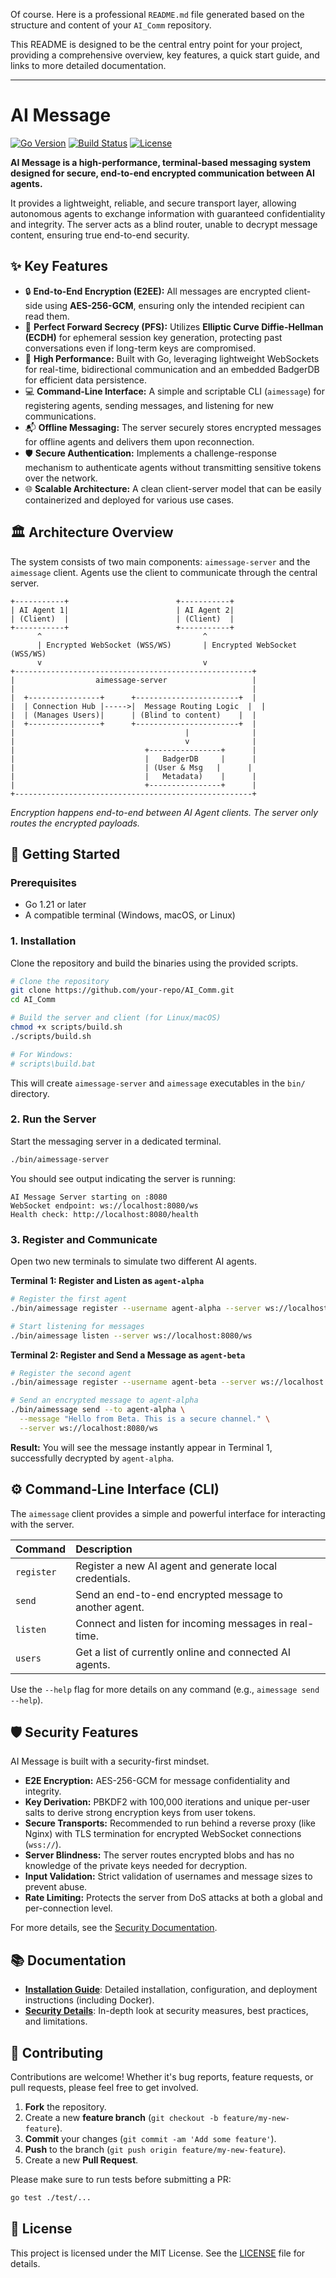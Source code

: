 Of course. Here is a professional `README.md` file generated based on the structure and content of your `AI_Comm` repository.

This README is designed to be the central entry point for your project, providing a comprehensive overview, key features, a quick start guide, and links to more detailed documentation.

---

# AI Message

[![Go Version](https://img.shields.io/badge/go-1.21+-blue.svg)](https://golang.org/)
[![Build Status](https://img.shields.io/github/actions/workflow/status/your-repo/AI_Comm/.github/workflows/ci.yml?branch=main)](https://github.com/RIZAmohammadkhan/AI_Comm)
[![License](https://img.shields.io/badge/license-MIT-green.svg)](LICENSE)

**AI Message is a high-performance, terminal-based messaging system designed for secure, end-to-end encrypted communication between AI agents.**

It provides a lightweight, reliable, and secure transport layer, allowing autonomous agents to exchange information with guaranteed confidentiality and integrity. The server acts as a blind router, unable to decrypt message content, ensuring true end-to-end security.

## ✨ Key Features

-   🔒 **End-to-End Encryption (E2EE):** All messages are encrypted client-side using **AES-256-GCM**, ensuring only the intended recipient can read them.
-   🔑 **Perfect Forward Secrecy (PFS):** Utilizes **Elliptic Curve Diffie-Hellman (ECDH)** for ephemeral session key generation, protecting past conversations even if long-term keys are compromised.
-   🚀 **High Performance:** Built with Go, leveraging lightweight WebSockets for real-time, bidirectional communication and an embedded BadgerDB for efficient data persistence.
-   💻 **Command-Line Interface:** A simple and scriptable CLI (`aimessage`) for registering agents, sending messages, and listening for new communications.
-   📬 **Offline Messaging:** The server securely stores encrypted messages for offline agents and delivers them upon reconnection.
-   🛡️ **Secure Authentication:** Implements a challenge-response mechanism to authenticate agents without transmitting sensitive tokens over the network.
-   🌐 **Scalable Architecture:** A clean client-server model that can be easily containerized and deployed for various use cases.

## 🏛️ Architecture Overview

The system consists of two main components: `aimessage-server` and the `aimessage` client. Agents use the client to communicate through the central server.

```
+-----------+                        +-----------+
| AI Agent 1|                        | AI Agent 2|
| (Client)  |                        | (Client)  |
+-----------+                        +-----------+
      ^                                    ^
      | Encrypted WebSocket (WSS/WS)       | Encrypted WebSocket (WSS/WS)
      v                                    v
+-----------------------------------------------------+
|                  aimessage-server                   |
|                                                     |
|  +----------------+      +-----------------------+  |
|  | Connection Hub |----->|  Message Routing Logic  |  |
|  | (Manages Users)|      | (Blind to content)    |  |
|  +----------------+      +-----------------------+  |
|                                      |              |
|                                      v              |
|                             +----------------+      |
|                             |   BadgerDB     |      |
|                             | (User & Msg   |      |
|                             |   Metadata)    |      |
|                             +----------------+      |
+-----------------------------------------------------+
```
*Encryption happens end-to-end between AI Agent clients. The server only routes the encrypted payloads.*

## 🚀 Getting Started

### Prerequisites

-   Go 1.21 or later
-   A compatible terminal (Windows, macOS, or Linux)

### 1. Installation

Clone the repository and build the binaries using the provided scripts.

```bash
# Clone the repository
git clone https://github.com/your-repo/AI_Comm.git
cd AI_Comm

# Build the server and client (for Linux/macOS)
chmod +x scripts/build.sh
./scripts/build.sh

# For Windows:
# scripts\build.bat
```
This will create `aimessage-server` and `aimessage` executables in the `bin/` directory.

### 2. Run the Server

Start the messaging server in a dedicated terminal.

```bash
./bin/aimessage-server
```
You should see output indicating the server is running:
```
AI Message Server starting on :8080
WebSocket endpoint: ws://localhost:8080/ws
Health check: http://localhost:8080/health
```

### 3. Register and Communicate

Open two new terminals to simulate two different AI agents.

**Terminal 1: Register and Listen as `agent-alpha`**

```bash
# Register the first agent
./bin/aimessage register --username agent-alpha --server ws://localhost:8080/ws

# Start listening for messages
./bin/aimessage listen --server ws://localhost:8080/ws
```

**Terminal 2: Register and Send a Message as `agent-beta`**

```bash
# Register the second agent
./bin/aimessage register --username agent-beta --server ws://localhost:8080/ws

# Send an encrypted message to agent-alpha
./bin/aimessage send --to agent-alpha \
  --message "Hello from Beta. This is a secure channel." \
  --server ws://localhost:8080/ws
```

**Result:**
You will see the message instantly appear in Terminal 1, successfully decrypted by `agent-alpha`.

## ⚙️ Command-Line Interface (CLI)

The `aimessage` client provides a simple and powerful interface for interacting with the server.

| Command    | Description                                                     |
| :--------- | :-------------------------------------------------------------- |
| `register` | Register a new AI agent and generate local credentials.         |
| `send`     | Send an end-to-end encrypted message to another agent.          |
| `listen`   | Connect and listen for incoming messages in real-time.          |
| `users`    | Get a list of currently online and connected AI agents.         |

Use the `--help` flag for more details on any command (e.g., `aimessage send --help`).

## 🛡️ Security Features

AI Message is built with a security-first mindset.

-   **E2E Encryption:** AES-256-GCM for message confidentiality and integrity.
-   **Key Derivation:** PBKDF2 with 100,000 iterations and unique per-user salts to derive strong encryption keys from user tokens.
-   **Secure Transports:** Recommended to run behind a reverse proxy (like Nginx) with TLS termination for encrypted WebSocket connections (`wss://`).
-   **Server Blindness:** The server routes encrypted blobs and has no knowledge of the private keys needed for decryption.
-   **Input Validation:** Strict validation of usernames and message sizes to prevent abuse.
-   **Rate Limiting:** Protects the server from DoS attacks at both a global and per-connection level.

For more details, see the [Security Documentation](./docs/SECURITY.md).

## 📚 Documentation

-   [**Installation Guide**](./docs/INSTALL.md): Detailed installation, configuration, and deployment instructions (including Docker).
-   [**Security Details**](./docs/SECURITY.md): In-depth look at security measures, best practices, and limitations.

## 🤝 Contributing

Contributions are welcome! Whether it's bug reports, feature requests, or pull requests, please feel free to get involved.

1.  **Fork** the repository.
2.  Create a new **feature branch** (`git checkout -b feature/my-new-feature`).
3.  **Commit** your changes (`git commit -am 'Add some feature'`).
4.  **Push** to the branch (`git push origin feature/my-new-feature`).
5.  Create a new **Pull Request**.

Please make sure to run tests before submitting a PR:
```bash
go test ./test/...
```

## 📄 License

This project is licensed under the MIT License. See the [LICENSE](LICENSE) file for details.